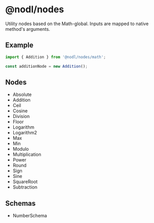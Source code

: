 # @nodl/nodes

Utility nodes based on the Math-global. Inputs are mapped to native method's arguments.

## Example

```typescript
import { Addition } from '@nodl/nodes/math';

const additionNode = new Addition();
```

## Nodes

-   Absolute
-   Addition
-   Ceil
-   Cosine
-   Division
-   Floor
-   Logarithm
-   Logarithm2
-   Max
-   Min
-   Modulo
-   Multiplication
-   Power
-   Round
-   Sign
-   Sine
-   SquareRoot
-   Subtraction

## Schemas

-   NumberSchema

